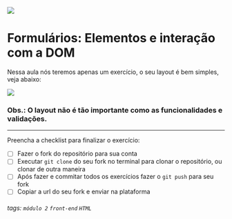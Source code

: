 ![](https://i.imgur.com/xG74tOh.png)

# Formulários: Elementos e interação com a DOM

Nessa aula nós teremos apenas um exercício, o seu layout é bem simples, veja abaixo:
 
![](https://i.imgur.com/OjJKlv7.png)


### Obs.: O layout não é tão importante como as funcionalidades e validações.


---

Preencha a checklist para finalizar o exercício:
-   [ ] Fazer o fork do repositório para sua conta
-   [ ] Executar `git clone` do seu fork no terminal para clonar o repositório, ou clonar de outra maneira
-   [ ] Após fazer e commitar todos os exercícios fazer o `git push` para seu fork
-   [ ] Copiar a url do seu fork e enviar na plataforma

###### tags: `módulo 2` `front-end` `HTML`
